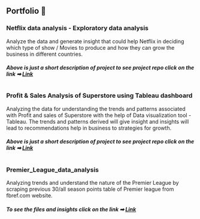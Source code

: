 ## Portfolio 📁

### Netflix data analysis - Exploratory data analysis

Analyze the data and generate insight that could help Netflix in deciding which type of show / Movies to produce and how they can grow the business in different countries.
 
##### Above is just a short description of project to see project repo click on the link ➡ [Link](https://github.com/Aniket-Raikwar1/Netflix-data-analysis)


#                                                    


### Profit & Sales Analysis of Superstore using Tableau dashboard
Analyzing the data for understanding the trends and patterns associated with Profit and sales of Superstore with the help of Data visualization tool - Tableau.   The trends and patterns derived will give insight and insights will lead to recommendations help in business to strategies for growth.

##### Above is just a short description of project to see project repo click on the link ➡ [Link](https://github.com/Aniket-Raikwar1/Profit-and-Sales-Analysis-of-Superstore)

# 

### Premier_League_data_analysis

Analyzing trends and understand the nature of the Premier League  by scraping previous 30/all season points table of Premier league from fbref.com website.

##### To see the files and insights click on the link  ➡ [Link](https://github.com/Aniket-Raikwar1/Premier_League_data_analysis)

